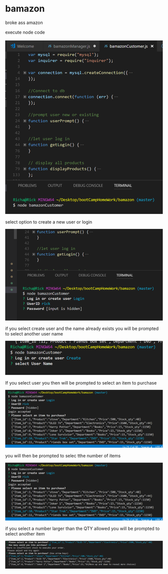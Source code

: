 # bamazon
broke ass amazon

execute node code

![node login](images/executeFIle.PNG)

select option to create a new user or login

![node login](images/Login.PNG)

if you select create user and the name already exists you will be prompted to select another user name

![node login](images/createUser.PNG)

If you select user you then will be prompted to select an item to purchase

![node login](images/selectItemToBuy.PNG)

you will then be prompted to selec tthe number of items

![node login](images/selectItemToBuy.PNG)

if you select a number larger than the QTY allowed you will be prompted to select another item

![node login](images/toManyOrdered.PNG)

